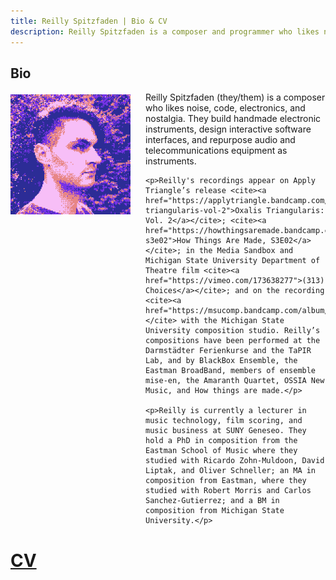 ```yaml
---
title: Reilly Spitzfaden | Bio & CV
description: Reilly Spitzfaden is a composer and programmer who likes noise, obsolete media, electronics, and nostalgia.
---
```


<link rel="stylesheet" type="text/css" href="/styles/onecolumn.css" />

<style>
    .headshot {
        margin: 4px 8px 8px 0;
        float: left;
        max-width: 128px;
        height: auto;
        aspect-ratio: 1;
    }
    
    @media screen and (min-width: 480px) {
        .headshot {
            margin-right: 24px;
            max-width: 192px;
            aspect-ratio: 1;
        }
    }
</style>

<article class="textBlock">
    <h1 class="sectionHeader">Bio</h1>
    <!-- head shot - maybe glitch up? -->
    <!-- <img class="headshot" src="../media/profile-200px.png" alt="Reilly’s face in profile" 
        srcset="../media/profile/profile-100px.png 100w,
        ../media/profile-200px.png 200w,
        ../media/profile-400px.png 400w"
        sizes="(max-width: 480px) 33vw,
        (max-width: 960px) 25vw,
        200px"> -->
    <img class="headshot" src="/media/headshot_gbc_kirby_256px.png" alt="Reilly's face in profile, looking like it was taken on a GameBoy camera" width="256" height="256" >
    <p>Reilly Spitzfaden (they/them) is a composer who likes noise, code, electronics, and nostalgia. They build handmade electronic instruments, design interactive software interfaces, and repurpose audio and telecommunications equipment as instruments.</p>

    <p>Reilly's recordings appear on Apply Triangle’s release <cite><a href="https://applytriangle.bandcamp.com/album/oxalis-triangularis-vol-2">Oxalis Triangularis: Vol. 2</a></cite>; <cite><a href="https://howthingsaremade.bandcamp.com/album/htam-s3e02">How Things Are Made, S3E02</a></cite>; in the Media Sandbox and Michigan State University Department of Theatre film <cite><a href="https://vimeo.com/173638277">(313) Choices</a></cite>; and on the recording <cite><a href="https://msucomp.bandcamp.com/album/statements">Statements</a></cite> with the Michigan State University composition studio. Reilly’s compositions have been performed at the Darmstädter Ferienkurse and the TaPIR Lab, and by BlackBox Ensemble, the Eastman BroadBand, members of ensemble mise-en, the Amaranth Quartet, OSSIA New Music, and How things are made.</p>

    <p>Reilly is currently a lecturer in music technology, film scoring, and music business at SUNY Geneseo. They hold a PhD in composition from the Eastman School of Music where they studied with Ricardo Zohn-Muldoon, David Liptak, and Oliver Schneller; an MA in composition from Eastman, where they studied with Robert Morris and Carlos Sanchez-Gutierrez; and a BM in composition from Michigan State University.</p>
</article>

<h1><a href="../documents/spitzfaden-CV-2024.pdf">CV</a></h1>

